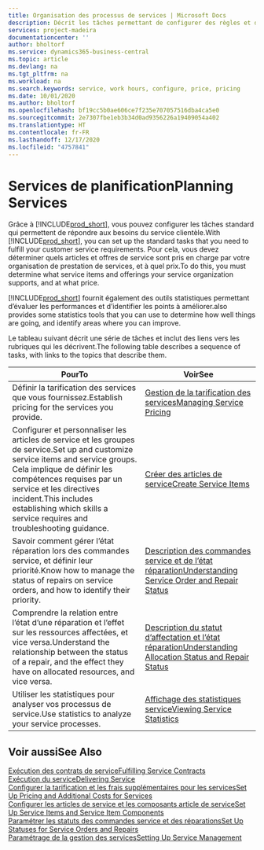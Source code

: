 ```yaml
---
title: Organisation des processus de services | Microsoft Docs
description: Décrit les tâches permettant de configurer des règles et des valeurs pour définir vos stratégies de services et vos processus de vente.
services: project-madeira
documentationcenter: ''
author: bholtorf
ms.service: dynamics365-business-central
ms.topic: article
ms.devlang: na
ms.tgt_pltfrm: na
ms.workload: na
ms.search.keywords: service, work hours, configure, price, pricing
ms.date: 10/01/2020
ms.author: bholtorf
ms.openlocfilehash: bf19cc5b0ae606ce7f235e707057516dba4ca5e0
ms.sourcegitcommit: 2e7307fbe1eb3b34d0ad9356226a19409054a402
ms.translationtype: HT
ms.contentlocale: fr-FR
ms.lasthandoff: 12/17/2020
ms.locfileid: "4757841"
---
```

# <a name="planning-services"></a><span data-ttu-id="e1bb7-103">Services de planification</span><span class="sxs-lookup"><span data-stu-id="e1bb7-103">Planning Services</span></span>
<span data-ttu-id="e1bb7-104">Grâce à [!INCLUDE[prod_short](includes/prod_short.md)], vous pouvez configurer les tâches standard qui permettent de répondre aux besoins du service clientèle.</span><span class="sxs-lookup"><span data-stu-id="e1bb7-104">With [!INCLUDE[prod_short](includes/prod_short.md)], you can set up the standard tasks that you need to fulfill your customer service requirements.</span></span> <span data-ttu-id="e1bb7-105">Pour cela, vous devez déterminer quels articles et offres de service sont pris en charge par votre organisation de prestation de services, et à quel prix.</span><span class="sxs-lookup"><span data-stu-id="e1bb7-105">To do this, you must determine what service items and offerings your service organization supports, and at what price.</span></span>   

[!INCLUDE[prod_short](includes/prod_short.md)] <span data-ttu-id="e1bb7-106">fournit également des outils statistiques permettant d’évaluer les performances et d’identifier les points à améliorer.</span><span class="sxs-lookup"><span data-stu-id="e1bb7-106">also provides some statistics tools that you can use to determine how well things are going, and identify areas where you can improve.</span></span>
  
<span data-ttu-id="e1bb7-107">Le tableau suivant décrit une série de tâches et inclut des liens vers les rubriques qui les décrivent.</span><span class="sxs-lookup"><span data-stu-id="e1bb7-107">The following table describes a sequence of tasks, with links to the topics that describe them.</span></span>   
  
|<span data-ttu-id="e1bb7-108">**Pour**</span><span class="sxs-lookup"><span data-stu-id="e1bb7-108">**To**</span></span>|<span data-ttu-id="e1bb7-109">**Voir**</span><span class="sxs-lookup"><span data-stu-id="e1bb7-109">**See**</span></span>|  
|------------|-------------|  
|<span data-ttu-id="e1bb7-110">Définir la tarification des services que vous fournissez.</span><span class="sxs-lookup"><span data-stu-id="e1bb7-110">Establish pricing for the services you provide.</span></span>|[<span data-ttu-id="e1bb7-111">Gestion de la tarification des services</span><span class="sxs-lookup"><span data-stu-id="e1bb7-111">Managing Service Pricing</span></span>](service-service-price-management.md)|
|<span data-ttu-id="e1bb7-112">Configurer et personnaliser les articles de service et les groupes de service.</span><span class="sxs-lookup"><span data-stu-id="e1bb7-112">Set up and customize service items and service groups.</span></span> <span data-ttu-id="e1bb7-113">Cela implique de définir les compétences requises par un service et les directives incident.</span><span class="sxs-lookup"><span data-stu-id="e1bb7-113">This includes establishing which skills a service requires and troubleshooting guidance.</span></span>| [<span data-ttu-id="e1bb7-114">Créer des articles de service</span><span class="sxs-lookup"><span data-stu-id="e1bb7-114">Create Service Items</span></span>](service-how-to-create-service-items.md)|  
|<span data-ttu-id="e1bb7-115">Savoir comment gérer l’état réparation lors des commandes service, et définir leur priorité.</span><span class="sxs-lookup"><span data-stu-id="e1bb7-115">Know how to manage the status of repairs on service orders, and how to identify their priority.</span></span>|[<span data-ttu-id="e1bb7-116">Description des commandes service et de l’état réparation</span><span class="sxs-lookup"><span data-stu-id="e1bb7-116">Understanding Service Order and Repair Status</span></span>](service-service-order-status-and-repair-status.md)|  
|<span data-ttu-id="e1bb7-117">Comprendre la relation entre l’état d’une réparation et l’effet sur les ressources affectées, et vice versa.</span><span class="sxs-lookup"><span data-stu-id="e1bb7-117">Understand the relationship between the status of a repair, and the effect they have on allocated resources, and vice versa.</span></span>|[<span data-ttu-id="e1bb7-118">Description du statut d’affectation et l’état réparation</span><span class="sxs-lookup"><span data-stu-id="e1bb7-118">Understanding Allocation Status and Repair Status</span></span>](service-allocation-status-and-repair-status.md)|  
|<span data-ttu-id="e1bb7-119">Utiliser les statistiques pour analyser vos processus de service.</span><span class="sxs-lookup"><span data-stu-id="e1bb7-119">Use statistics to analyze your service processes.</span></span> | [<span data-ttu-id="e1bb7-120">Affichage des statistiques service</span><span class="sxs-lookup"><span data-stu-id="e1bb7-120">Viewing Service Statistics</span></span>](service-service-statistics.md) |

## <a name="see-also"></a><span data-ttu-id="e1bb7-121">Voir aussi</span><span class="sxs-lookup"><span data-stu-id="e1bb7-121">See Also</span></span>
[<span data-ttu-id="e1bb7-122">Exécution des contrats de service</span><span class="sxs-lookup"><span data-stu-id="e1bb7-122">Fulfilling Service Contracts</span></span>](service-fulfill-service-contracts.md)  
[<span data-ttu-id="e1bb7-123">Exécution du service</span><span class="sxs-lookup"><span data-stu-id="e1bb7-123">Delivering Service</span></span>](service-deliver-service.md)  
[<span data-ttu-id="e1bb7-124">Configurer la tarification et les frais supplémentaires pour les services</span><span class="sxs-lookup"><span data-stu-id="e1bb7-124">Set Up Pricing and Additional Costs for Services</span></span>](service-how-setup-service-costs-pricing.md)  
[<span data-ttu-id="e1bb7-125">Configurer les articles de service et les composants article de service</span><span class="sxs-lookup"><span data-stu-id="e1bb7-125">Set Up Service Items and Service Item Components</span></span>](service-how-setup-service-items.md)  
[<span data-ttu-id="e1bb7-126">Paramétrer les statuts des commandes service et des réparations</span><span class="sxs-lookup"><span data-stu-id="e1bb7-126">Set Up Statuses for Service Orders and Repairs</span></span>](service-order-repair-status.md)  
[<span data-ttu-id="e1bb7-127">Paramétrage de la gestion des services</span><span class="sxs-lookup"><span data-stu-id="e1bb7-127">Setting Up Service Management</span></span>](service-setup-service.md)  
